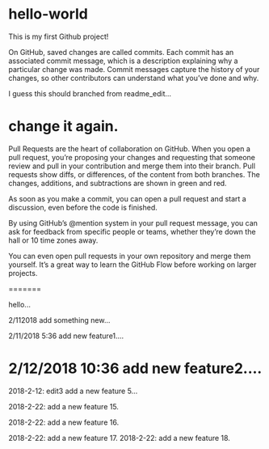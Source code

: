 # hello-world
This is my first Github project!


On GitHub, saved changes are called commits. Each commit has an associated commit message, which is a description explaining why a particular change was made. Commit messages capture the history of your changes, so other contributors can understand what you’ve done and why.

I guess this should branched from readme_edit...

change it again. 
=======

Pull Requests are the heart of collaboration on GitHub. When you open a pull request, you’re proposing your changes and requesting that someone review and pull in your contribution and merge them into their branch. Pull requests show diffs, or differences, of the content from both branches. The changes, additions, and subtractions are shown in green and red.

As soon as you make a commit, you can open a pull request and start a discussion, even before the code is finished.

By using GitHub’s @mention system in your pull request message, you can ask for feedback from specific people or teams, whether they’re down the hall or 10 time zones away.


You can even open pull requests in your own repository and merge them yourself. It’s a great way to learn the GitHub Flow before working on larger projects.


=======

hello...


2/112018 add something new...


2/11/2018 5:36 add new feature1....

2/12/2018 10:36 add new feature2....
=======
2018-2-12: edit3 add a new feature 5...




2018-2-22: add a new feature 15.

2018-2-22: add a new feature 16.

2018-2-22: add a new feature 17.
2018-2-22: add a new feature 18.
